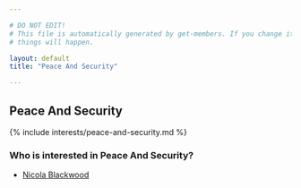 ```yaml
---

# DO NOT EDIT!
# This file is automatically generated by get-members. If you change it, bad
# things will happen.

layout: default
title: "Peace And Security"

---
```


## Peace And Security

{% include interests/peace-and-security.md %}

### Who is interested in Peace And Security?


* [Nicola Blackwood](/members/nicola-blackwood.html)
